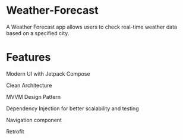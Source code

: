 # Weather-Forecast
A Weather Forecast app allows users to check real-time weather data based on a specified city. 
# Features
Modern UI with Jetpack Compose

Clean Architecture 

MVVM Design Pattern

Dependency Injection for better scalability and testing

Navigation component 

Retrofit 
